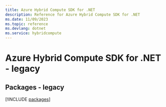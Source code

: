 ```yaml
---
title: Azure Hybrid Compute SDK for .NET
description: Reference for Azure Hybrid Compute SDK for .NET
ms.date: 11/09/2023
ms.topic: reference
ms.devlang: dotnet
ms.service: hybridcompute
---
```

# Azure Hybrid Compute SDK for .NET - legacy
## Packages - legacy
[!INCLUDE [packages](hybrid-compute-index.md)]